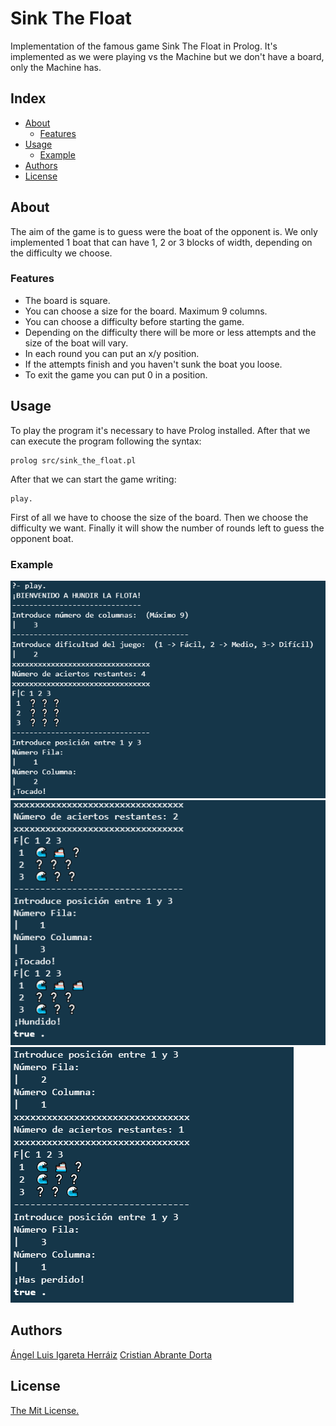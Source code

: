 # Sink The Float
Implementation of the famous game Sink The Float in Prolog. It's implemented as we were playing vs the Machine but we don't have a board, only the Machine has.

## Index
* [About](#about)
  * [Features](#features)  
* [Usage](#usage)
  * [Example](#example)
* [Authors](#authors)
* [License](#license)

## About
The aim of the game is to guess were the boat of the opponent is. 
We only implemented 1 boat that can have 1, 2 or 3 blocks of width, depending on the difficulty we choose.

### Features
* The board is square.
* You can choose a size for the board. Maximum 9 columns. 
* You can choose a difficulty before starting the game.
* Depending on the difficulty there will be more or less attempts and the size of the boat will vary.
* In each round you can put an x/y position.
* If the attempts finish and you haven't sunk the boat you loose.
* To exit the game you can put 0 in a position.

## Usage
To play the program it's necessary to have Prolog installed. After that we can execute the program following the syntax:
```
prolog src/sink_the_float.pl
```
After that we can start the game writing:
```
play.
```
First of all we have to choose the size of the board.
Then we choose the difficulty we want.
Finally it will show the number of rounds left to guess the opponent boat.

### Example
![Starting the Game](docs/screenshot-1.png)
![Game Finished - Win](docs/screenshot-2.png)
![Game Finished - Loose](docs/screenshot-3.png)

## Authors
[Ángel Luis Igareta Herráiz](https://github.com/AngelIgareta)
[Cristian Abrante Dorta](https://github.com/CristianAbrante)

## License
[The Mit License.](LICENSE)
